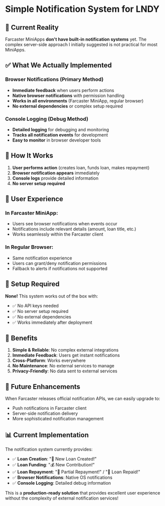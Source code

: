 # Simple Notification System for LNDY

## 🎯 **Current Reality**

Farcaster MiniApps **don't have built-in notification systems** yet. The complex server-side approach I initially suggested is not practical for most MiniApps.

## ✅ **What We Actually Implemented**

### **Browser Notifications** (Primary Method)
- **Immediate feedback** when users perform actions
- **Native browser notifications** with permission handling
- **Works in all environments** (Farcaster MiniApp, regular browser)
- **No external dependencies** or complex setup required

### **Console Logging** (Debug Method)
- **Detailed logging** for debugging and monitoring
- **Tracks all notification events** for development
- **Easy to monitor** in browser developer tools

## 🚀 **How It Works**

1. **User performs action** (creates loan, funds loan, makes repayment)
2. **Browser notification appears** immediately
3. **Console logs** provide detailed information
4. **No server setup required**

## 📱 **User Experience**

### **In Farcaster MiniApp**:
- Users see browser notifications when events occur
- Notifications include relevant details (amount, loan title, etc.)
- Works seamlessly within the Farcaster client

### **In Regular Browser**:
- Same notification experience
- Users can grant/deny notification permissions
- Fallback to alerts if notifications not supported

## 🔧 **Setup Required**

**None!** This system works out of the box with:
- ✅ No API keys needed
- ✅ No server setup required
- ✅ No external dependencies
- ✅ Works immediately after deployment

## 🎯 **Benefits**

1. **Simple & Reliable**: No complex external integrations
2. **Immediate Feedback**: Users get instant notifications
3. **Cross-Platform**: Works everywhere
4. **No Maintenance**: No external services to manage
5. **Privacy-Friendly**: No data sent to external services

## 🔮 **Future Enhancements**

When Farcaster releases official notification APIs, we can easily upgrade to:
- Push notifications in Farcaster client
- Server-side notification delivery
- More sophisticated notification management

## 📊 **Current Implementation**

The notification system currently provides:
- ✅ **Loan Creation**: "🎉 New Loan Created!"
- ✅ **Loan Funding**: "💰 New Contribution!"
- ✅ **Loan Repayment**: "💸 Partial Repayment!" / "🎉 Loan Repaid!"
- ✅ **Browser Notifications**: Native OS notifications
- ✅ **Console Logging**: Detailed debug information

This is a **production-ready solution** that provides excellent user experience without the complexity of external notification services!
